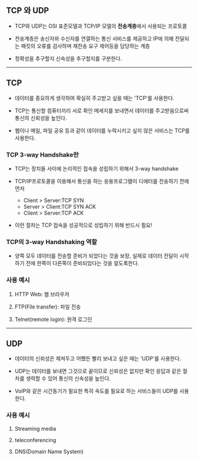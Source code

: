 ## TCP 와 UDP

* TCP와 UDP는 OSI 표준모델과 TCP/IP 모델의 **전송계층**에서 사용되는 프로토콜

* 전송계층은 송신자와 수신자를 연결하는 통신 서비스를 제공하고 IP에 의해 전달되는 패킷의 오류를 검사하며 재전송 요구 제어등을 담당하는 계층

* 정확성을 추구할지 신속성을 추구할지를 구분한다.
---
## TCP

* 데이터를 중요하게 생각하여 확실히 주고받고 싶을 때는 'TCP'를 사용한다.

* TCP는 통신할 컴퓨터끼리 서로 확인 메세지를 보내면서 데이터를 주고받음으로써 통신의 신뢰성을 높인다.

* 웹이나 메일, 파일 공유 등과 같이 데이터를 누락시키고 싶지 않은 서비스는 TCP를 사용한다.

### TCP 3-way Handshake란

* TCP는 장치들 사이에 논리적인 접속을 성립하기 위해서 3-way handshake

* TCP/IP프로토콜을 이용해서 통신을 하는 응용프로그램이 디에터를 전송하기 전에 먼저
    * Client > Server:TCP SYN
    * Server > Client:TCP SYN ACK
    * Client > Server:TCP ACK
* 이런 절차는 TCP 접속을 성공적으로 성립하기 위해 반드시 필요!

### TCP의 3-way Handshaking 역할

* 양쪽 모두 데이터를 전송할 준비가 되었다는 것을 보장, 실제로 데이터 전달이 시작하기 전에 한쪽이 다른쪽이 준비되었다는 것을 알도록한다.

### 사용 예시

1. HTTP Web: 웹 브라우저

2. FTP(File transfer): 파일 전송

3. Telnet(remote login): 원격 로그인

---
## UDP

* 데이터의 신뢰성은 제쳐두고 어쨌든 빨리 보내고 싶은 때는 'UDP'를 사용한다.

* UDP는 데이터를 보내면 그것으로 끝이므로 신뢰성은 없지만 확인 응답과 같은 절차를 생력할 수 있어 통신의 신속성을 높인다.

* VoIP와 같은 시간동기가 필요한 특히 속도를 필요로 하는 서비스들이 UDP를 사용한다.

### 사용 예시

1. Streaming media

2. teleconferencing

3. DNS(Domain Name System)